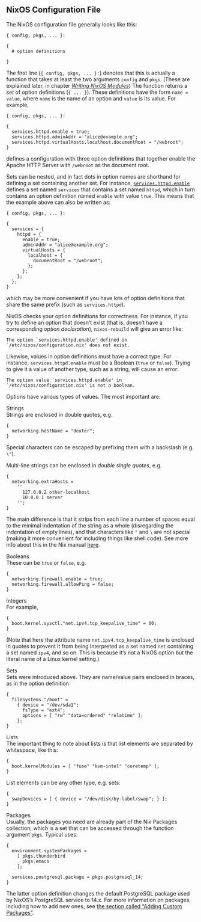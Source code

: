 ## NixOS Configuration File

The NixOS configuration file generally looks like this:

```programlisting
{ config, pkgs, ... }:

{
  # option definitions

}
```

The first line (`{ config, pkgs, ... }:`) denotes that this is actually a function that takes at least the two arguments `config` and `pkgs`. (These are explained later, in chapter [_Writing NixOS Modules_](#sec-writing-modules "Writing NixOS Modules")) The function returns a _set_ of option definitions (`{ ... }`). These definitions have the form `name = value`, where `name` is the name of an option and `value` is its value. For example,

```programlisting
{ config, pkgs, ... }:

{
  services.httpd.enable = true;
  services.httpd.adminAddr = "alice@example.org";
  services.httpd.virtualHosts.localhost.documentRoot = "/webroot";
}
```

defines a configuration with three option definitions that together enable the Apache HTTP Server with `/webroot` as the document root.

Sets can be nested, and in fact dots in option names are shorthand for defining a set containing another set. For instance, [`services.httpd.enable`](options.html#opt-services.httpd.enable) defines a set named `services` that contains a set named `httpd`, which in turn contains an option definition named `enable` with value `true`. This means that the example above can also be written as:

```programlisting
{ config, pkgs, ... }:

{
  services = {
    httpd = {
      enable = true;
      adminAddr = "alice@example.org";
      virtualHosts = {
        localhost = {
          documentRoot = "/webroot";
        };
      };
    };
  };
}
```

which may be more convenient if you have lots of option definitions that share the same prefix (such as `services.httpd`).

NixOS checks your option definitions for correctness. For instance, if you try to define an option that doesn’t exist (that is, doesn’t have a corresponding _option declaration_), `nixos-rebuild` will give an error like:

```programlisting
The option `services.httpd.enable' defined in `/etc/nixos/configuration.nix' does not exist.
```

Likewise, values in option definitions must have a correct type. For instance, `services.httpd.enable` must be a Boolean (`true` or `false`). Trying to give it a value of another type, such as a string, will cause an error:

```programlisting
The option value `services.httpd.enable' in `/etc/nixos/configuration.nix' is not a boolean.
```

Options have various types of values. The most important are:

Strings  
Strings are enclosed in double quotes, e.g.

```programlisting
{
  networking.hostName = "dexter";
}
```

Special characters can be escaped by prefixing them with a backslash (e.g. `\"`).

Multi-line strings can be enclosed in _double single quotes_, e.g.

```programlisting
{
  networking.extraHosts =
    ''
      127.0.0.2 other-localhost
      10.0.0.1 server
    '';
}
```

The main difference is that it strips from each line a number of spaces equal to the minimal indentation of the string as a whole (disregarding the indentation of empty lines), and that characters like `"` and `\` are not special (making it more convenient for including things like shell code). See more info about this in the Nix manual [here](https://nixos.org/nix/manual/#ssec-values).

Booleans  
These can be `true` or `false`, e.g.

```programlisting
{
  networking.firewall.enable = true;
  networking.firewall.allowPing = false;
}
```

Integers  
For example,

```programlisting
{
  boot.kernel.sysctl."net.ipv4.tcp_keepalive_time" = 60;
}
```

(Note that here the attribute name `net.ipv4.tcp_keepalive_time` is enclosed in quotes to prevent it from being interpreted as a set named `net` containing a set named `ipv4`, and so on. This is because it’s not a NixOS option but the literal name of a Linux kernel setting.)

Sets  
Sets were introduced above. They are name/value pairs enclosed in braces, as in the option definition

```programlisting
{
  fileSystems."/boot" =
    { device = "/dev/sda1";
      fsType = "ext4";
      options = [ "rw" "data=ordered" "relatime" ];
    };
}
```

Lists  
The important thing to note about lists is that list elements are separated by whitespace, like this:

```programlisting
{
  boot.kernelModules = [ "fuse" "kvm-intel" "coretemp" ];
}
```

List elements can be any other type, e.g. sets:

```programlisting
{
  swapDevices = [ { device = "/dev/disk/by-label/swap"; } ];
}
```

Packages  
Usually, the packages you need are already part of the Nix Packages collection, which is a set that can be accessed through the function argument `pkgs`. Typical uses:

```programlisting
{
  environment.systemPackages =
    [ pkgs.thunderbird
      pkgs.emacs
    ];

  services.postgresql.package = pkgs.postgresql_14;
}
```

The latter option definition changes the default PostgreSQL package used by NixOS’s PostgreSQL service to 14.x. For more information on packages, including how to add new ones, see [the section called “Adding Custom Packages”](#sec-custom-packages "Adding Custom Packages").
